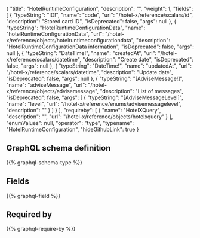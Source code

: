 {
  "title": "HotelRuntimeConfiguration",
  "description": "",
  "weight": 1,
  "fields": [
    {
      "typeString": "ID!",
      "name": "code",
      "url": "/hotel-x/reference/scalars/id",
      "description": "Stored card ID",
      "isDeprecated": false,
      "args": null
    },
    {
      "typeString": "HotelRuntimeConfigurationData",
      "name": "hotelRuntimeConfigurationData",
      "url": "/hotel-x/reference/objects/hotelruntimeconfigurationdata",
      "description": "HotelRuntimeConfigurationData information",
      "isDeprecated": false,
      "args": null
    },
    {
      "typeString": "DateTime!",
      "name": "createdAt",
      "url": "/hotel-x/reference/scalars/datetime",
      "description": "Create date",
      "isDeprecated": false,
      "args": null
    },
    {
      "typeString": "DateTime!",
      "name": "updatedAt",
      "url": "/hotel-x/reference/scalars/datetime",
      "description": "Update date",
      "isDeprecated": false,
      "args": null
    },
    {
      "typeString": "[AdviseMessage!]",
      "name": "adviseMessage",
      "url": "/hotel-x/reference/objects/advisemessage",
      "description": "List of messages",
      "isDeprecated": false,
      "args": [
        {
          "typeString": "[AdviseMessageLevel]",
          "name": "level",
          "url": "/hotel-x/reference/enums/advisemessagelevel",
          "description": ""
        }
      ]
    }
  ],
  "requireby": [
    {
      "name": "HotelXQuery",
      "description": "",
      "url": "/hotel-x/reference/objects/hotelxquery"
    }
  ],
  "enumValues": null,
  "operator": "type",
  "typename": "HotelRuntimeConfiguration",
  "hideGithubLink": true
}
## GraphQL schema definition

{{% graphql-schema-type %}}

## Fields

{{% graphql-field %}}

## Required by

{{% graphql-require-by %}}
